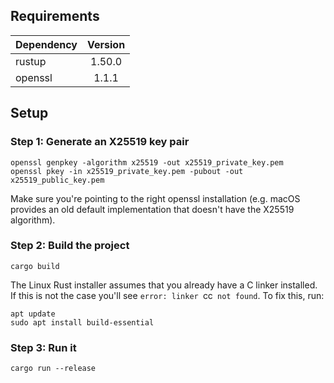 
## Requirements

| Dependency    | Version       |
| ------------- |:-------------:|
| rustup        | 1.50.0        |
| openssl       | 1.1.1         |

## Setup

### Step 1: Generate an X25519 key pair

```
openssl genpkey -algorithm x25519 -out x25519_private_key.pem
openssl pkey -in x25519_private_key.pem -pubout -out x25519_public_key.pem
```

Make sure you're pointing to the right openssl installation (e.g. macOS provides an old default implementation that doesn't have the X25519 algorithm).

### Step 2: Build the project

```
cargo build
```

The Linux Rust installer assumes that you already have a C linker installed. If this is not the case you'll see `error: linker `cc` not found`. To fix this, run:

```
apt update
sudo apt install build-essential
```

### Step 3: Run it

```
cargo run --release
```
